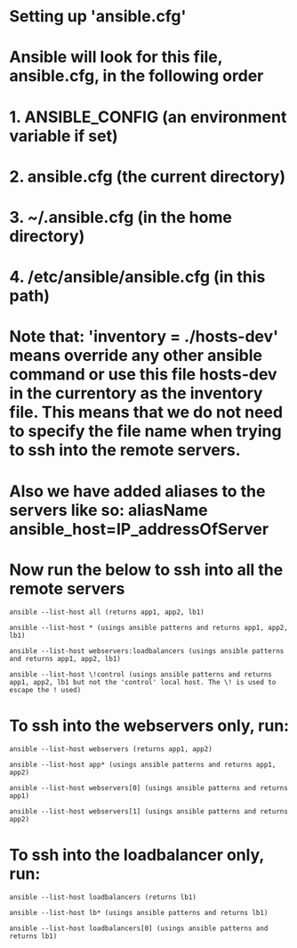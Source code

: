 <!-- MAKE SURE YOU ARE IN THE CURRENT DIRECTORY BEFORE RUNNING ANY OF THE ANSIBLE COMMAND ON THE COMMAND LINE -->

<!-- BEFORE RUUNING THE COMMAND BELOW MAKE SURE THE AWS EC2 INSTANCES ARE IN RUNNING MODE -->

# Setting up 'ansible.cfg'

# Ansible will look for this file, ansible.cfg, in the following order

# 1. ANSIBLE_CONFIG (an environment variable if set)

# 2. ansible.cfg (the current directory)

# 3. ~/.ansible.cfg (in the home directory)

# 4. /etc/ansible/ansible.cfg (in this path)

# Note that: 'inventory = ./hosts-dev' means override any other ansible command or use this file hosts-dev in the currentory as the inventory file. This means that we do not need to specify the file name when trying to ssh into the remote servers.

# Also we have added aliases to the servers like so: aliasName ansible_host=IP_addressOfServer

# Now run the below to ssh into all the remote servers

    ansible --list-host all (returns app1, app2, lb1)

    ansible --list-host * (usings ansible patterns and returns app1, app2, lb1)

    ansible --list-host webservers:loadbalancers (usings ansible patterns and returns app1, app2, lb1)

    ansible --list-host \!control (usings ansible patterns and returns app1, app2, lb1 but not the 'control' local host. The \! is used to escape the ! used)

# To ssh into the webservers only, run:

    ansible --list-host webservers (returns app1, app2)

    ansible --list-host app* (usings ansible patterns and returns app1, app2)

    ansible --list-host webservers[0] (usings ansible patterns and returns app1)

    ansible --list-host webservers[1] (usings ansible patterns and returns app2)

# To ssh into the loadbalancer only, run:

    ansible --list-host loadbalancers (returns lb1)

    ansible --list-host lb* (usings ansible patterns and returns lb1)

    ansible --list-host loadbalancers[0] (usings ansible patterns and returns lb1)
